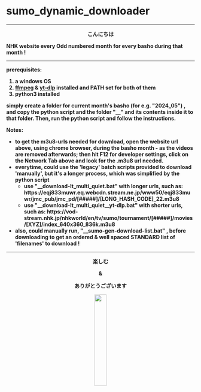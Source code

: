 # sumo_dynamic_downloader


- - - - - - - - - - -

<b>
<p align="center"> こんにちは </p>
<p align="center> sumo fans ! </p>
</b>
  
- - - - - - - - - - -


a python script to simplify the process of downloading grand-sumo-highlights found on [NHK website](https://www3.nhk.or.jp/nhkworld/en/tv/sumo/) every Odd numbered month for every basho during that month !


- - - - - - - - - - -

prerequisites:  
  1. a windows OS
  2. [ffmpeg](https://ffmpeg.org/) & [yt-dlp](https://github.com/yt-dlp/yt-dlp) installed and PATH set for both of them
  3. python3 installed


simply create a folder for current month's basho (for e.g. "2024_05") , and copy the python script and the folder "__" and its contents inside it to that folder.
Then, run the python script and follow the instructions.


Notes:
  + to get the m3u8-urls needed for download, open the website url above, using chrome browser, during the basho month - as the videos are removed afterwards; then hit F12 for developer settings, click on the Network Tab above and look for the .m3u8 url needed.
  + everytime, could use the 'legacy' batch scripts provided to download 'manually', but it's a longer process, which was simplified by the python script
      - use "__download-It_multi_quiet.bat" with longer urls, such as: https://<i></i>eqj833muwr.eq.webcdn.stream.ne.jp/www50/eqj833muwr/jmc_pub/jmc_pd/[#####]/[LONG_HASH_CODE]_22.m3u8
      - use "__download-It_multi_quiet__yt-dlp.bat" with shorter urls, such as:  https://<i></i>vod-stream.nhk.jp/nhkworld/en/tv/sumo/tournament/[#####]/movies/[XYZ]/index_640x360_836k.m3u8
  + also, could manually run, "__sumo-gen-download-list.bat" , before downloading to get an ordered & well spaced STANDARD list of 'filenames' to download !


- - - - - - - - - - -


<b>
<p align="center">楽しむ</p>


<p align="center">&</p>


<p align="center">ありがとうございます</p>
</b>


<p align="center"><img src="https://www3.nhk.or.jp/nhkworld/en/tv/sumo/assets/images/logo.png" width="25%" height="25%"></p>

